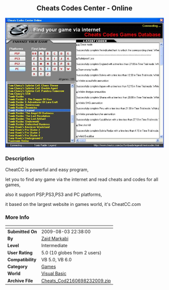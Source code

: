 ﻿<div align="center">

## Cheats Codes Center \- Online

<img src="PIC20098231538124997.JPG">
</div>

### Description

CheatCC is powerful and easy program,

let you to find any game via the internet and read cheats and codes for all games,

also it support PSP,PS3,PS3 and PC platforms,

it based on the largest website in games world, it's CheatCC.com
 
### More Info
 


<span>             |<span>
---                |---
**Submitted On**   |2009-08-03 22:38:00
**By**             |[Zaid Markabi](https://github.com/Planet-Source-Code/PSCIndex/blob/master/ByAuthor/zaid-markabi.md)
**Level**          |Intermediate
**User Rating**    |5.0 (10 globes from 2 users)
**Compatibility**  |VB 5\.0, VB 6\.0
**Category**       |[Games](https://github.com/Planet-Source-Code/PSCIndex/blob/master/ByCategory/games__1-38.md)
**World**          |[Visual Basic](https://github.com/Planet-Source-Code/PSCIndex/blob/master/ByWorld/visual-basic.md)
**Archive File**   |[Cheats\_Cod2160698232009\.zip](https://github.com/Planet-Source-Code/zaid-markabi-cheats-codes-center-online__1-72387/archive/master.zip)








